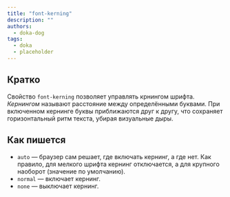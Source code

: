 ```yaml
---
title: "font-kerning"
description: ""
authors:
  - doka-dog
tags:
  - doka
  - placeholder
---
```


## Кратко

Свойство `font-kerning` позволяет управлять крнингом шрифта. _Кернингом_ называют расстояние между определёнными буквами. При включенном кернинге буквы приближаются друг к другу, что сохраняет горизонтальный ритм текста, убирая визуальные дыры.

## Как пишется

- `auto` — браузер сам решает, где включать кернинг, а где нет. Как правило, для мелкого шрифта кернинг отключается, а для крупного наоборот (значение по умолчанию).
- `normal` — включает кернинг.
- `none` — выключает кернинг.

